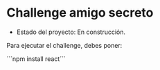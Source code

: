 <h1> Challenge amigo secreto </h1>

- Estado del proyecto: En construcción.

Para ejecutar el challenge, debes poner:

´´´npm install react´´´
